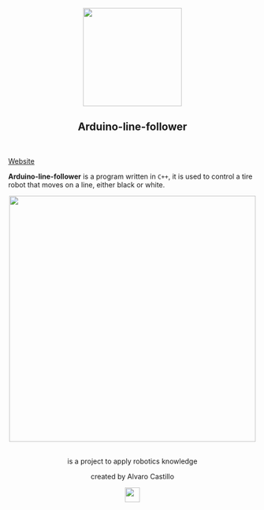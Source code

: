 
<p align="center">
  <a href="https://github.com/Mrbanano"><img src="https://i.postimg.cc/5NqdKxfX/undraw-drone-surveillance-kjjg.png" height="200"></a>
</p>
</p>
<p align="center">
<h2 align="center">Arduino-line-follower</h3>
<br>
</p>


[Website](https://mrbanano.github.io/navbar-with-search-filter/)

 **Arduino-line-follower** is a program written in `C++`, it is used to control a tire robot that moves on a line, either black or white.

<p align="center">
  <a href="https://github.com/Mrbanano"><img src="https://i.postimg.cc/02zRxLRf/esquemamontaje-Siguelineas2.jpg" height="500"></a>
</p>

<p align="center">
<br>
  is a project to apply robotics knowledge
 <br>
 <p align="center">created by Alvaro Castillo</p>
 </p>



<p align="center">
  <a href="https://github.com/Mrbanano"><img src="https://i.postimg.cc/pVjhLXNG/5847e99bcef1014c0b5e4827.png" height="30"></a>
</p>
